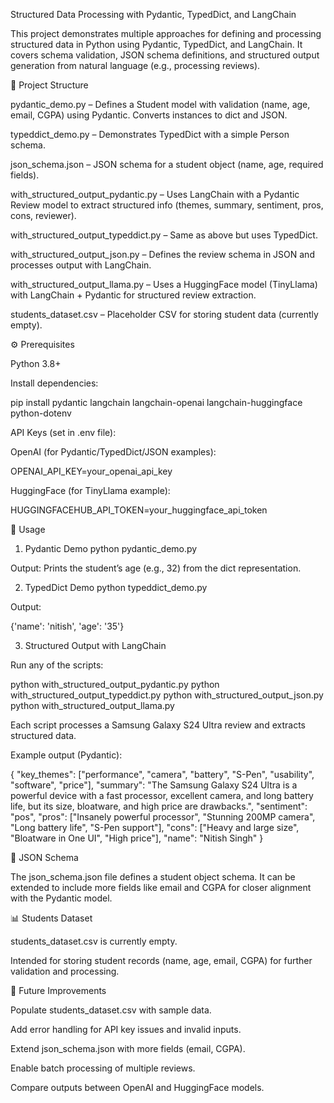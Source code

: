 Structured Data Processing with Pydantic, TypedDict, and LangChain

This project demonstrates multiple approaches for defining and processing structured data in Python using Pydantic, TypedDict, and LangChain. It covers schema validation, JSON schema definitions, and structured output generation from natural language (e.g., processing reviews).

📂 Project Structure

pydantic_demo.py – Defines a Student model with validation (name, age, email, CGPA) using Pydantic. Converts instances to dict and JSON.

typeddict_demo.py – Demonstrates TypedDict with a simple Person schema.

json_schema.json – JSON schema for a student object (name, age, required fields).

with_structured_output_pydantic.py – Uses LangChain with a Pydantic Review model to extract structured info (themes, summary, sentiment, pros, cons, reviewer).

with_structured_output_typeddict.py – Same as above but uses TypedDict.

with_structured_output_json.py – Defines the review schema in JSON and processes output with LangChain.

with_structured_output_llama.py – Uses a HuggingFace model (TinyLlama) with LangChain + Pydantic for structured review extraction.

students_dataset.csv – Placeholder CSV for storing student data (currently empty).

⚙️ Prerequisites

Python 3.8+

Install dependencies:

pip install pydantic langchain langchain-openai langchain-huggingface python-dotenv


API Keys (set in .env file):

OpenAI (for Pydantic/TypedDict/JSON examples):

OPENAI_API_KEY=your_openai_api_key


HuggingFace (for TinyLlama example):

HUGGINGFACEHUB_API_TOKEN=your_huggingface_api_token

🚀 Usage
1. Pydantic Demo
python pydantic_demo.py


Output: Prints the student’s age (e.g., 32) from the dict representation.

2. TypedDict Demo
python typeddict_demo.py


Output:

{'name': 'nitish', 'age': '35'}

3. Structured Output with LangChain

Run any of the scripts:

python with_structured_output_pydantic.py
python with_structured_output_typeddict.py
python with_structured_output_json.py
python with_structured_output_llama.py


Each script processes a Samsung Galaxy S24 Ultra review and extracts structured data.

Example output (Pydantic):

{
  "key_themes": ["performance", "camera", "battery", "S-Pen", "usability", "software", "price"],
  "summary": "The Samsung Galaxy S24 Ultra is a powerful device with a fast processor, excellent camera, and long battery life, but its size, bloatware, and high price are drawbacks.",
  "sentiment": "pos",
  "pros": ["Insanely powerful processor", "Stunning 200MP camera", "Long battery life", "S-Pen support"],
  "cons": ["Heavy and large size", "Bloatware in One UI", "High price"],
  "name": "Nitish Singh"
}

📑 JSON Schema

The json_schema.json file defines a student object schema.
It can be extended to include more fields like email and CGPA for closer alignment with the Pydantic model.

📊 Students Dataset

students_dataset.csv is currently empty.

Intended for storing student records (name, age, email, CGPA) for further validation and processing.

🔮 Future Improvements

Populate students_dataset.csv with sample data.

Add error handling for API key issues and invalid inputs.

Extend json_schema.json with more fields (email, CGPA).

Enable batch processing of multiple reviews.

Compare outputs between OpenAI and HuggingFace models.
